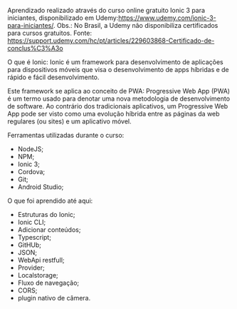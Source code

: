 Aprendizado realizado através do curso online gratuito Ionic 3 para iniciantes, disponibilizado em Udemy:https://www.udemy.com/ionic-3-para-iniciantes/. 
Obs.: No Brasil, a Udemy não disponibiliza certificados para cursos gratuitos. 
Fonte: https://support.udemy.com/hc/pt/articles/229603868-Certificado-de-conclus%C3%A3o

O que é Ionic:
Ionic é um framework para desenvolvimento de aplicações para dispositivos móveis que visa o desenvolvimento de apps híbridas e de rápido e fácil desenvolvimento. 

Este framework se aplica ao conceito de PWA:
Progressive Web App (PWA) é um termo usado para denotar uma nova metodologia de desenvolvimento de software. Ao contrário dos tradicionais aplicativos, um Progressive Web App pode ser visto como uma evolução híbrida entre as páginas da web regulares (ou sites) e um aplicativo móvel.

Ferramentas utilizadas durante o curso:
- NodeJS;
- NPM;
- Ionic 3;
- Cordova;
- Git;
- Android Studio;

O que foi aprendido até aqui:
- Estruturas do Ionic;
- Ionic CLI;
- Adicionar conteúdos;
- Typescript;
- GitHUb;
- JSON;
- WebApi restfull;
- Provider;
- Localstorage;
- Fluxo de navegação;
- CORS;
- plugin nativo de câmera.
